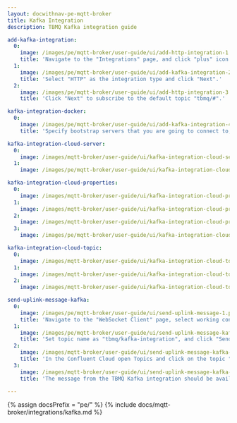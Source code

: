 ```yaml
---
layout: docwithnav-pe-mqtt-broker
title: Kafka Integration
description: TBMQ Kafka integration guide

add-kafka-integration:
  0:
    image: /images/pe/mqtt-broker/user-guide/ui/add-http-integration-1.png
    title: 'Navigate to the "Integrations" page, and click "plus" icon to add a new integration.'
  1:
    image: /images/pe/mqtt-broker/user-guide/ui/add-kafka-integration-2.png
    title: 'Select "HTTP" as the integration type and click "Next".'
  2:
    image: /images/pe/mqtt-broker/user-guide/ui/add-http-integration-3.png
    title: 'Click "Next" to subscribe to the default topic "tbmq/#".'

kafka-integration-docker:
  0:
    image: /images/pe/mqtt-broker/user-guide/ui/add-kafka-integration-4.png
    title: 'Specify bootstrap servers that you are going to connect to, and if required, add Other properties key value pairs'

kafka-integration-cloud-server:
  0:
    image: /images/mqtt-broker/user-guide/ui/kafka-integration-cloud-server-1.png
  1:
    image: /images/pe/mqtt-broker/user-guide/ui/kafka-integration-cloud-server-2.png

kafka-integration-cloud-properties:
  0:
    image: /images/mqtt-broker/user-guide/ui/kafka-integration-cloud-properties-1.png
  1:
    image: /images/mqtt-broker/user-guide/ui/kafka-integration-cloud-properties-2.png
  2:
    image: /images/mqtt-broker/user-guide/ui/kafka-integration-cloud-properties-3.png
  3:
    image: /images/pe/mqtt-broker/user-guide/ui/kafka-integration-cloud-properties-4.png

kafka-integration-cloud-topic:
  0:
    image: /images/mqtt-broker/user-guide/ui/kafka-integration-cloud-topic-1.png
  1:
    image: /images/mqtt-broker/user-guide/ui/kafka-integration-cloud-topic-2.png
  2:
    image: /images/mqtt-broker/user-guide/ui/kafka-integration-cloud-topic-3.png

send-uplink-message-kafka:
  0:
    image: /images/pe/mqtt-broker/user-guide/ui/send-uplink-message-1.png
    title: 'Navigate to the "WebSocket Client" page, select working connection, then click "Connect".'
  1:
    image: /images/pe/mqtt-broker/user-guide/ui/send-uplink-message-kafka-1.png
    title: 'Set topic name as "tbmq/kafka-integration", and click "Send" to publish message.'
  2:
    image: /images/mqtt-broker/user-guide/ui/send-uplink-message-kafka-2.png
    title: 'In the Confluent Cloud open Topics and click on the topic "tbmq.messages".'
  3:
    image: /images/mqtt-broker/user-guide/ui/send-uplink-message-kafka-3.png
    title: 'The message from the TBMQ Kafka integration should be available in the messages table.'

---
```


{% assign docsPrefix = "pe/" %}
{% include docs/mqtt-broker/integrations/kafka.md %}
